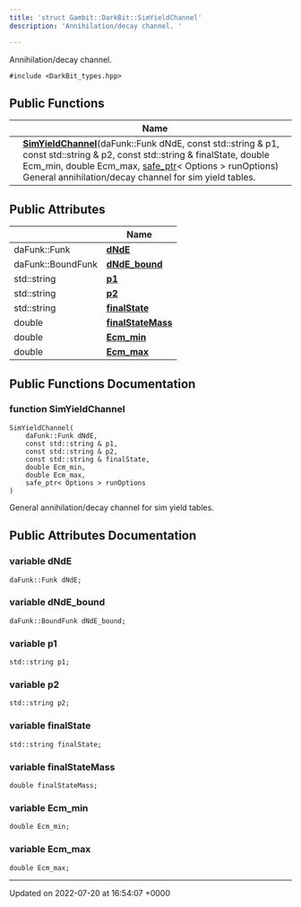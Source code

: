 ```yaml
---
title: 'struct Gambit::DarkBit::SimYieldChannel'
description: 'Annihilation/decay channel. '

---
```









Annihilation/decay channel. 


`#include <DarkBit_types.hpp>`

## Public Functions

|                | Name           |
| -------------- | -------------- |
| | **[SimYieldChannel](/documentation/code/classes/structgambit_1_1darkbit_1_1simyieldchannel/#function-simyieldchannel)**(daFunk::Funk dNdE, const std::string & p1, const std::string & p2, const std::string & finalState, double Ecm_min, double Ecm_max, [safe_ptr](/documentation/code/classes/classgambit_1_1safe__ptr/)< Options > runOptions)<br>General annihilation/decay channel for sim yield tables.  |

## Public Attributes

|                | Name           |
| -------------- | -------------- |
| daFunk::Funk | **[dNdE](/documentation/code/classes/structgambit_1_1darkbit_1_1simyieldchannel/#variable-dnde)**  |
| daFunk::BoundFunk | **[dNdE_bound](/documentation/code/classes/structgambit_1_1darkbit_1_1simyieldchannel/#variable-dnde-bound)**  |
| std::string | **[p1](/documentation/code/classes/structgambit_1_1darkbit_1_1simyieldchannel/#variable-p1)**  |
| std::string | **[p2](/documentation/code/classes/structgambit_1_1darkbit_1_1simyieldchannel/#variable-p2)**  |
| std::string | **[finalState](/documentation/code/classes/structgambit_1_1darkbit_1_1simyieldchannel/#variable-finalstate)**  |
| double | **[finalStateMass](/documentation/code/classes/structgambit_1_1darkbit_1_1simyieldchannel/#variable-finalstatemass)**  |
| double | **[Ecm_min](/documentation/code/classes/structgambit_1_1darkbit_1_1simyieldchannel/#variable-ecm-min)**  |
| double | **[Ecm_max](/documentation/code/classes/structgambit_1_1darkbit_1_1simyieldchannel/#variable-ecm-max)**  |

## Public Functions Documentation

### function SimYieldChannel

```
SimYieldChannel(
    daFunk::Funk dNdE,
    const std::string & p1,
    const std::string & p2,
    const std::string & finalState,
    double Ecm_min,
    double Ecm_max,
    safe_ptr< Options > runOptions
)
```

General annihilation/decay channel for sim yield tables. 

## Public Attributes Documentation

### variable dNdE

```
daFunk::Funk dNdE;
```


### variable dNdE_bound

```
daFunk::BoundFunk dNdE_bound;
```


### variable p1

```
std::string p1;
```


### variable p2

```
std::string p2;
```


### variable finalState

```
std::string finalState;
```


### variable finalStateMass

```
double finalStateMass;
```


### variable Ecm_min

```
double Ecm_min;
```


### variable Ecm_max

```
double Ecm_max;
```


-------------------------------

Updated on 2022-07-20 at 16:54:07 +0000